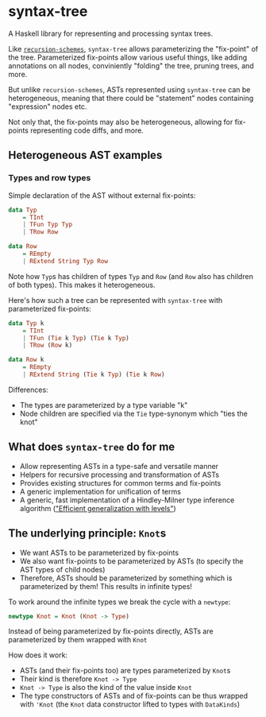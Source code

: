 # syntax-tree

A Haskell library for representing and processing syntax trees.

Like [`recursion-schemes`](https://github.com/ekmett/recursion-schemes/),
`syntax-tree` allows parameterizing the "fix-point" of the tree. Parameterized fix-points allow various useful things, like adding annotations on all nodes, conviniently "folding" the tree, pruning trees, and more.

But unlike `recursion-schemes`, ASTs represented using `syntax-tree` can be heterogeneous,
meaning that there could be "statement" nodes containing "expression" nodes etc.

Not only that, the fix-points may also be heterogeneous,
allowing for fix-points representing code diffs, and more.

## Heterogeneous AST examples

### Types and row types

Simple declaration of the AST without external fix-points:

```Haskell
data Typ
    = TInt
    | TFun Typ Typ
    | TRow Row

data Row
    = REmpty
    | RExtend String Typ Row
```

Note how `Typ`s has children of types `Typ` and `Row` (and `Row` also has children of both types). This makes it heterogeneous.

Here's how such a tree can be represented with `syntax-tree` with parameterized fix-points:

```Haskell
data Typ k
    = TInt
    | TFun (Tie k Typ) (Tie k Typ)
    | TRow (Row k)

data Row k
    = REmpty
    | RExtend String (Tie k Typ) (Tie k Row)
```

Differences:

* The types are parameterized by a type variable "k"
* Node children are specified via the `Tie` type-synonym which "ties the knot"

## What does `syntax-tree` do for me

* Allow representing ASTs in a type-safe and versatile manner
* Helpers for recursive processing and transformation of ASTs
* Provides existing structures for common terms and fix-points
* A generic implementation for unification of terms
* A generic, fast implementation of a Hindley-Milner type inference algorithm (["Efficient generalization with levels"](http://okmij.org/ftp/ML/generalization.html#levels))

## The underlying principle: `Knot`s

* We want ASTs to be parameterized by fix-points
* We also want fix-points to be parameterized by ASTs (to specify the AST types of child nodes)
* Therefore, ASTs should be parameterized by something which is parameterized by them! This results in infinite types!

To work around the infinite types we break the cycle with a `newtype`:

```Haskell
newtype Knot = Knot (Knot -> Type)
```

Instead of being parameterized by fix-points directly, ASTs are parameterized by them wrapped with `Knot`

How does it work:

* ASTs (and their fix-points too) are types parameterized by `Knot`s
* Their kind is therefore `Knot -> Type`
* `Knot -> Type` is also the kind of the value inside `Knot`
* The type constructors of ASTs and of fix-points can be thus wrapped with `'Knot` (the `Knot` data constructor lifted to types with `DataKinds`)
